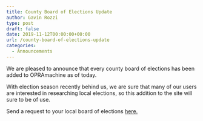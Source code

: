 ```yaml
---
title: County Board of Elections Update
author: Gavin Rozzi
type: post
draft: false
date: 2019-11-12T00:00:00+00:00
url: /county-board-of-elections-update
categories:
  - Announcements
---
```

We are pleased to announce that every county board of elections has been added to OPRAmachine as of today.

With election season recently behind us, we are sure that many of our users are interested in researching local elections, so this addition to the site will sure to be of use.

Send a request to your local board of elections [here.](https://opramachine.com/body/list/all?utf8=%E2%9C%93&public_body_query=Board+of+Elections&commit=Search)